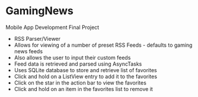 GamingNews
==========

Mobile App Development Final Project

- RSS Parser/Viewer
- Allows for viewing of a number of preset RSS Feeds - defaults to gaming news feeds
- Also allows the user to input their custom feeds
- Feed data is retrieved and parsed using AsyncTasks
- Uses SQLite database to store and retrieve list of favorites
- Click and hold on a ListView entry to add it to the favorites
- Click on the star in the action bar to view the favorites
- Click and hold on an item in the favorites list to remove it
